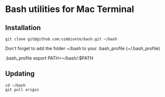 Bash utilities for Mac Terminal
===========================

Installation
--------
`git clone git@github.com:simbionte/bash.git ~/bash`

Don't forget to add the folder ~/bash to your .bash_profile (~/.bash_profile)

.bash_profile
export PATH=~/bash/:$PATH

Updating
--------
`cd ~/bash`  
`git pull origin`
